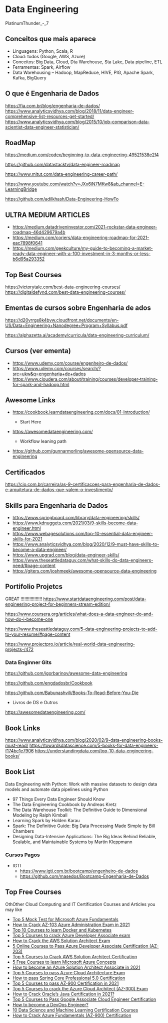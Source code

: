 # Data Engineering

PlatinumThunder_-_7

## Conceitos que mais aparece

+ Linguagens: Python, Scala, R
+ Cloud: todos (Google, AWS, Azure)
+ Conceitos: Big Data, Cloud,  Dta Warehouse, Sta Lake, Data pipeline, ETL
+ Ferramentas: Spark, Airflow
+ Data Warehousing – Hadoop, MapReduce, HIVE, PIG, Apache Spark, Kafka, BigQuery

## O que é Engenharia de Dados

https://fia.com.br/blog/engenharia-de-dados/
https://www.analyticsvidhya.com/blog/2018/11/data-engineer-comprehensive-list-resources-get-started/
https://www.analyticsvidhya.com/blog/2015/10/job-comparison-data-scientist-data-engineer-statistician/

## RoadMap

https://medium.com/codex/beginning-to-data-engineering-49521538e2f4

https://github.com/datastacktv/data-engineer-roadmap

https://www.mltut.com/data-engineering-career-path/

https://www.youtube.com/watch?v=JXx6iN7MKw8&ab_channel=E-LearningBridge

https://github.com/adilkhash/Data-Engineering-HowTo

## ULTRA MEDIUM ARTICLES

+ https://medium.datadriveninvestor.com/2021-rockstar-data-engineer-roadmap-46d429679a4b
+ https://medium.com/coriers/data-engineering-roadmap-for-2021-eac7898f0641
+ https://medium.com/geekculture/my-guide-to-becoming-a-market-ready-data-engineer-with-a-100-investment-in-3-months-or-less-b6d95a293352

## Top Best Courses 

https://victorytale.com/best-data-engineering-courses/
https://digitaldefynd.com/best-data-engineering-courses/

## Ementas de cursos sobre Engenharia de ados

https://d20vrrgs8k4bvw.cloudfront.net/documents/en-US/Data+Engineering+Nanodegree+Program+Syllabus.pdf

https://alphazetta.ai/academy/curricula/data-engineering-curriculum/

## Cursos (ver ementa)

+ https://www.udemy.com/course/engenheiro-de-dados/
+ https://www.udemy.com/courses/search/?src=ukw&q=engenharia+de+dados
+ https://www.cloudera.com/about/training/courses/developer-training-for-spark-and-hadoop.html

## Awesome Links

+ https://cookbook.learndataengineering.com/docs/01-Introduction/
  - Start Here

+ https://awesomedataengineering.com/
  - Workflow leaning path

+ https://github.com/gunnarmorling/awesome-opensource-data-engineering

## Certificados

https://cio.com.br/carreira/as-9-certificacoes-para-engenharia-de-dados-e-arquitetura-de-dados-que-valem-o-investimento/

## Skills  para Engenharia de Dados

+ https://www.springboard.com/library/data-engineering/skills/
+ https://www.kdnuggets.com/2021/03/9-skills-become-data-engineer.html
+ https://www.webagesolutions.com/top-10-essential-data-engineer-skills-for-2021
+ https://www.analyticsvidhya.com/blog/2020/12/9-must-have-skills-to-become-a-data-engineer/
+ https://www.upgrad.com/blog/data-engineer-skills/
+ https://www.theseattledataguy.com/what-skills-do-data-engineers-need/#page-content
+ https://giters.com/joshmeek/awesome-opensource-data-engineering

## Portifolio Projetcs

GREAT !!!!!!!!!!!!!!!!!
https://www.startdataengineering.com/post/data-engineering-project-for-beginners-stream-edition/

https://www.coursera.org/articles/what-does-a-data-engineer-do-and-how-do-i-become-one

https://www.theseattledataguy.com/5-data-engineering-projects-to-add-to-your-resume/#page-content

https://www.projectpro.io/article/real-world-data-engineering-projects-/472

### Data Enginner Gits

https://github.com/igorbarinov/awesome-data-engineering

https://github.com/engdadosbr/Cookbook

https://github.com/Babunashvili/Books-To-Read-Before-You-Die
+ Livros de DS e Outros

https://awesomedataengineering.com/

## Book Links

https://www.analyticsvidhya.com/blog/2020/02/9-data-engineering-books-must-read/
https://towardsdatascience.com/5-books-for-data-engineers-f174bc1e7906
https://understandingdata.com/top-10-data-engineering-books/

## Book List

Data Engineering with Python: Work with massive datasets to design data models and automate data pipelines using Python

+ 97 Things Every Data Engineer Should Know
+ The Data Engineering Cookbook by Andreas Kretz
+ The Data Warehouse Toolkit: The Definitive Guide to Dimensional Modeling by Ralph Kimball
+ Learning Spark by Holden Karau
+ Spark: The Definitive Guide: Big Data Processing Made Simple by Bill Chambers 
+ Designing Data-Intensive Applications: The Big Ideas Behind Reliable, Scalable, and Maintainable Systems by Martin Kleppmann

### Cursos Pagos

+ IGTI
  - https://www.igti.com.br/bootcamp/engenheiro-de-dados
  - https://github.com/masedos/Bootcamp-Engenharia-de-Dados

## Top Free Courses

OthOther Cloud Computing and IT Certification Courses and Articles you may like

- [Top 5 Mock Test for Microsoft Azure Fundamentals](https://javarevisited.blogspot.com/2020/02/top-5-AZ-900-exam-Azure-Fundamentals-certification-practice-tests-and-mock-exams-to.html)
- [How to Crack AZ-103 Azure Administration Exam in 2021](https://javarevisited.blogspot.com/2020/04/how-to-crack-microsoft-az-103-azure-administrator-associate-exam-certification.html)
- [Top 10 Courses to learn Docker and Kubernetes](https://dev.to/javinpaul/top-10-courses-to-learn-docker-and-kubernetes-for-programmers-4lg0)
- [Top 5 Courses to crack Azure Developer Associate exam](https://javarevisited.blogspot.com/2020/06/top-5-course-to-crack-Microsoft-Azure-Developer-Certification-Exam-AZ-203.html)
- [How to Crack the AWS Solution Architect Exam](https://javarevisited.blogspot.com/2019/08/how-to-crack-aws-certified-solution-architect-exam.html)
- [5 Online Courses to Pass Azure Developer Associate Certification (AZ-203)](https://javarevisited.blogspot.com/2020/06/top-5-course-to-crack-Microsoft-Azure-Developer-Certification-Exam-AZ-203.html)
- [Top 5 Courses to Crack AWS Solution Architect Certification](https://javarevisited.blogspot.com/2019/05/top-5-courses-to-crack-aws-solutions-architect-associate-certification-exam-SAA-C01.html#axzz5rHwAwycj)
- [5 Free Courses to learn Microsoft Azure Concepts](https://www.java67.com/2020/07/5-free-courses-to-learn-microsoft-azure-cloud.html)
- [How to become an Azure Solution Architect Associate in 2021](https://javarevisited.blogspot.com/2020/04/how-to-crack-microsoft-azure-solution-architect-exam-az-300.html)
- [Top 5 Courses to pass Azure Cloud Architecture Exam](https://javarevisited.blogspot.com/2019/07/top-5-courses-to-crack-azure-architecture-technologies-certification-az-300-exam.html)
- [How to pass Spring Core Professional 5.0 Certification](https://javarevisited.blogspot.com/2018/08/how-to-crack-spring-core-professional-certification-exam-java-latest.html)
- [Top 5 Courses to pass AZ-900 Certification in 2021](https://javarevisited.blogspot.com/2020/02/top-5-courses-to-crack-az-900-microsoft-azure-fundamentals-certification-exam.html)
- [Top 5 Courses to crack the Azure Cloud Architect (AZ-300) Exam](https://javarevisited.blogspot.com/2019/07/top-5-courses-to-crack-azure-architecture-technologies-certification-az-300-exam.html#axzz6E6VuRMsx)
- [How to Crack Oracle’s Java Certification in 2021?](https://medium.freecodecamp.org/how-to-pass-oracles-java-certifications-a-practical-guide-for-developers-e9b607ba6173)
- [Top 5 Courses to Pass Google Associate Cloud Engineer Certification](https://javarevisited.blogspot.com/2019/07/top-5-google-cloud-platform-gcp-courses-certifications-online.html)
- [How to become a DevOps Engineer?](https://javarevisited.blogspot.com/2018/09/the-2018-devops-roadmap-your-guide-to-become-DevOps-Engineer.html)
- [10 Data Science and Machine Learning Certification Courses](https://dev.to/javinpaul/10-data-science-and-machine-learning-courses-for-programmers-looking-to-switch-career-57kd)
- [How to Crack Azure Fundamentals (AZ-900) Certification](https://javarevisited.blogspot.com/2020/04/how-to-crack-microsoft-azure-fundamentals-certification-az-900-exam.html)

